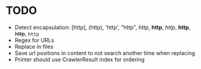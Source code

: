 # TODO
* Detect encapsulation: [http], (http), 'http', "http", _http_, __http__, *http*, **http**, ~~http~~, `http`
* Regex for URLs
* Replace in files
* Save url positions in content to not search another time when replacing
* Printer should use CrawlerResult index for ordering
